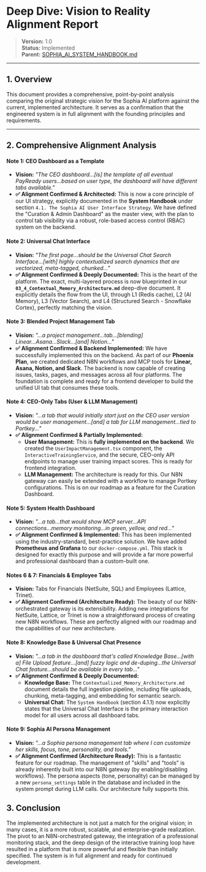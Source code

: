 # Deep Dive: Vision to Reality Alignment Report

> **Version:** 1.0  
> **Status:** Implemented  
> **Parent:** [SOPHIA_AI_SYSTEM_HANDBOOK.md](./00_SOPHIA_AI_SYSTEM_HANDBOOK.md)

---

## 1. Overview

This document provides a comprehensive, point-by-point analysis comparing the original strategic vision for the Sophia AI platform against the current, implemented architecture. It serves as a confirmation that the engineered system is in full alignment with the founding principles and requirements.

---

## 2. Comprehensive Alignment Analysis

#### **Note 1: CEO Dashboard as a Template**
-   **Vision:** *"The CEO dashboard...[is] the template of all eventual PayReady users...based on user type, the dashboard will have different tabs available."*
-   **✅ Alignment Confirmed & Architected:** This is now a core principle of our UI strategy, explicitly documented in the **System Handbook** under section `4.1. The Sophia AI User Interface Strategy`. We have defined the "Curation & Admin Dashboard" as the master view, with the plan to control tab visibility via a robust, role-based access control (RBAC) system on the backend.

#### **Note 2: Universal Chat Interface**
-   **Vision:** *"The first page...should be the Universal Chat Search Interface...[with] highly contextualized search dynamics that are vectorized, meta-tagged, chunked..."*
-   **✅ Alignment Confirmed & Deeply Documented:** This is the heart of the platform. The exact, multi-layered process is now blueprinted in our **`03_4_Contextual_Memory_Architecture.md`** deep-dive document. It explicitly details the flow from the UI, through L1 (Redis cache), L2 (AI Memory), L3 (Vector Search), and L4 (Structured Search - Snowflake Cortex), perfectly matching the vision.

#### **Note 3: Blended Project Management Tab**
-   **Vision:** *"...a project management...tab...[blending] Linear...Asana...Slack...[and] Notion..."*
-   **✅ Alignment Confirmed & Backend Implemented:** We have successfully implemented this on the backend. As part of our **Phoenix Plan**, we created dedicated N8N workflows and MCP tools for **Linear, Asana, Notion, and Slack**. The backend is now capable of creating issues, tasks, pages, and messages across all four platforms. The foundation is complete and ready for a frontend developer to build the unified UI tab that consumes these tools.

#### **Note 4: CEO-Only Tabs (User & LLM Management)**
-   **Vision:** *"...a tab that would initially start just on the CEO user version would be user management...[and] a tab for LLM management...tied to Portkey..."*
-   **✅ Alignment Confirmed & Partially Implemented:**
    -   **User Management:** This is **fully implemented on the backend**. We created the `UserImpactManagement.tsx` component, the `InteractiveTrainingService`, and the secure, CEO-only API endpoints to manage user training impact scores. This is ready for frontend integration.
    -   **LLM Management:** The architecture is ready for this. Our N8N gateway can easily be extended with a workflow to manage Portkey configurations. This is on our roadmap as a feature for the Curation Dashboard.

#### **Note 5: System Health Dashboard**
-   **Vision:** *"...a tab...that would show MCP server...API connections...memory monitoring...in green, yellow, and red..."*
-   **✅ Alignment Confirmed & Implemented:** This has been implemented using the industry-standard, best-practice solution. We have added **Prometheus and Grafana** to our `docker-compose.yml`. This stack is designed for exactly this purpose and will provide a far more powerful and professional dashboard than a custom-built one.

#### **Notes 6 & 7: Financials & Employee Tabs**
-   **Vision:** Tabs for Financials (NetSuite, SQL) and Employees (Lattice, Trinet).
-   **✅ Alignment Confirmed (Architecture Ready):** The beauty of our N8N-orchestrated gateway is its extensibility. Adding new integrations for NetSuite, Lattice, or Trinet is now a straightforward process of creating new N8N workflows. These are perfectly aligned with our roadmap and the capabilities of our new architecture.

#### **Note 8: Knowledge Base & Universal Chat Presence**
-   **Vision:** *"...a tab in the dashboard that's called Knowledge Base...[with a] File Upload feature...[and] fuzzy logic and de-duping...the Universal Chat feature...should be available in every tab..."*
-   **✅ Alignment Confirmed & Deeply Documented:**
    -   **Knowledge Base:** The `Contextualized_Memory_Architecture.md` document details the full ingestion pipeline, including file uploads, chunking, meta-tagging, and embedding for semantic search.
    -   **Universal Chat:** The `System Handbook` (section 4.1.1) now explicitly states that the Universal Chat Interface is the primary interaction model for all users across all dashboard tabs.

#### **Note 9: Sophia AI Persona Management**
-   **Vision:** *"...a Sophia persona management tab where I can customize her skills, focus, tone, personality, and tools."*
-   **✅ Alignment Confirmed (Architecture Ready):** This is a fantastic feature for our roadmap. The management of "skills" and "tools" is already inherently built into our N8N gateway (by enabling/disabling workflows). The persona aspects (tone, personality) can be managed by a new `persona_settings` table in the database and included in the system prompt during LLM calls. Our architecture fully supports this.

## 3. Conclusion

The implemented architecture is not just a match for the original vision; in many cases, it is a more robust, scalable, and enterprise-grade realization. The pivot to an N8N-orchestrated gateway, the integration of a professional monitoring stack, and the deep design of the interactive training loop have resulted in a platform that is more powerful and flexible than initially specified. The system is in full alignment and ready for continued development.

